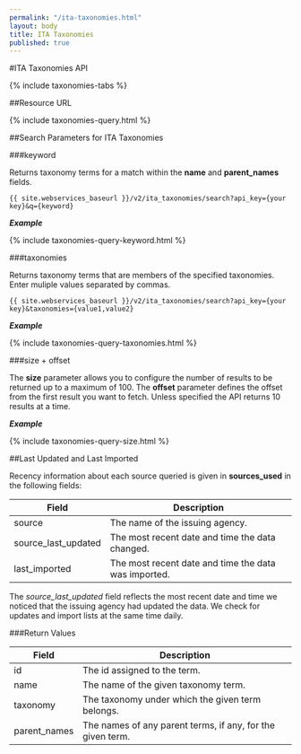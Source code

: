```yaml
---
permalink: "/ita-taxonomies.html"
layout: body
title: ITA Taxonomies
published: true
---
```


#ITA Taxonomies API

{% include taxonomies-tabs %}

##Resource URL

{% include taxonomies-query.html %}

##Search Parameters for ITA Taxonomies

###keyword

Returns taxonomy terms for a match within the **name** and **parent_names** fields.

    {{ site.webservices_baseurl }}/v2/ita_taxonomies/search?api_key={your key}&q={keyword}

**_Example_**

{% include taxonomies-query-keyword.html %}

###taxonomies

Returns taxonomy terms that are members of the specified taxonomies.  Enter muliple values separated by commas.

    {{ site.webservices_baseurl }}/v2/ita_taxonomies/search?api_key={your key}&taxonomies={value1,value2}

**_Example_**

{% include taxonomies-query-taxonomies.html %}

###size + offset

The **size** parameter allows you to configure the number of results to be returned up to a maximum of 100. The **offset** parameter defines the offset from the first result you want to fetch. Unless specified the API returns 10 results at a time.

**_Example_**

{% include taxonomies-query-size.html %}

##Last Updated and Last Imported

Recency information about each source queried is given in **sources_used** in the following fields:

| Field	| Description |
| ------| -------------|
| source | The name of the issuing agency. |
| source_last_updated | The most recent date and time the data changed. |
| last_imported | The most recent date and time the data was imported. |

The *source_last_updated* field reflects the most recent date and time we noticed that the issuing agency had updated the data. We check for updates and import lists at the same time daily.

###Return Values

| Field             | Description                                                     |
| ----------------- | --------------------------------------------------------------- |
| id         		| The id assigned to the term.                                    |
| name              | The name of the given taxonomy term.                            |
| taxonomy          | The taxonomy under which the given term belongs.                |
| parent_names      | The names of any parent terms, if any, for the given term.      |

